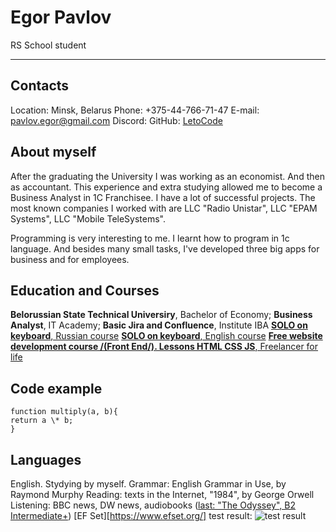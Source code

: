 # Egor Pavlov

RS School student

---

## Contacts

Location: Minsk, Belarus
Phone: +375-44-766-71-47
E-mail: pavlov.egor@gmail.com
Discord:
GitHub: [LetoCode](https://github.com/LetoCode)

## About myself

After the graduating the University I was working as an economist. And then as accountant.
This experience and extra studying allowed me to become a Business Analyst in 1C Franchisee.
I have a lot of successful projects. The most known companies I worked with are LLC "Radio Unistar",
LLC "EPAM Systems", LLC "Mobile TeleSystems".

Programming is very interesting to me. I learnt how to program in 1c language. And besides many small tasks, I've developed three big apps for business and for employees.

## Education and Courses

**Belorussian State Technical Universiry**, Bachelor of Economy;
**Business Analyst**, IT Academy;
**Basic Jira and Confluence**, Institute IBA
[**SOLO on keyboard**, Russian course](https://solo.nabiraem.ru/study/rus)
[**SOLO on keyboard**, English course](https://solo.nabiraem.ru/study/eng)
[**Free website development course /(Front End/). Lessons HTML CSS JS**, Freelanсer for life](https://www.youtube.com/playlist?list=PLM6XATa8CAG4F9nAIYNS5oAiPotxwLFIr)

## Code example

```JS
function multiply(a, b){
return a \* b;
}

```

## Languages

English. Stydying by myself.
Grammar: English Grammar in Use, by Raymond Murphy
Reading: texts in the Internet, "1984", by George Orwell
Listening: BBC news, DW news, audiobooks ([last: "The Odyssey", B2 Intermediate+](https://english-e-reader.net/book/the-odyssey-homer))
[EF Set][https://www.efset.org/] test result:
![test result](/img/)
